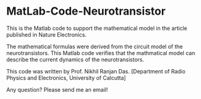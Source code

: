 # MatLab-Code-Neurotransistor
This is the Matlab code to support the mathematical model in the article published in Nature Electronics. 

The mathematical formulas were derived from the circuit model of the neurotransistors.
This Matlab code verifies that the mathmatical model can describe the current dynamics of the neurotransistors.  

This code was written by Prof. Nikhil Ranjan Das. [Department of Radio Physics and Electronics, University of Calcutta]

Any question? Please send me an email!
